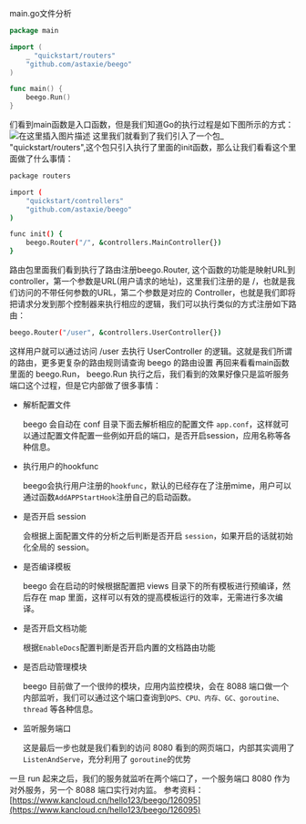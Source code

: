 main.go文件分析

```go
package main

import (
	_ "quickstart/routers"
	"github.com/astaxie/beego"
)

func main() {
	beego.Run()
}
```
们看到main函数是入口函数，但是我们知道Go的执行过程是如下图所示的方式：
![在这里插入图片描述](https://img-blog.csdnimg.cn/2020080300224780.png?x-oss-process=image/watermark,type_ZmFuZ3poZW5naGVpdGk,shadow_10,text_aHR0cHM6Ly9ibG9nLmNzZG4ubmV0L3hpeGloYWhhbGVsZWhlaGU=,size_16,color_FFFFFF,t_70)
这里我们就看到了我们引入了一个包_ "quickstart/routers",这个包只引入执行了里面的init函数，那么让我们看看这个里面做了什么事情：

```bash
package routers

import (
	"quickstart/controllers"
	"github.com/astaxie/beego"
)

func init() {
    beego.Router("/", &controllers.MainController{})
}
```

路由包里面我们看到执行了路由注册beego.Router, 这个函数的功能是映射URL到controller，第一个参数是URL(用户请求的地址)，这里我们注册的是 /，也就是我们访问的不带任何参数的URL，第二个参数是对应的 Controller，也就是我们即将把请求分发到那个控制器来执行相应的逻辑，我们可以执行类似的方式注册如下路由：

```bash
beego.Router("/user", &controllers.UserController{})	
```
这样用户就可以通过访问 /user 去执行 UserController 的逻辑。这就是我们所谓的路由，更多更复杂的路由规则请查询 beego 的路由设置
再回来看看main函数里面的 beego.Run， beego.Run 执行之后，我们看到的效果好像只是监听服务端口这个过程，但是它内部做了很多事情：

 - 解析配置文件
   
   beego 会自动在 conf 目录下面去解析相应的配置文件 `app.conf`，这样就可以通过配置文件配置一些例如开启的端口，是否开启session，应用名称等各种信息。
 - 执行用户的hookfunc
   
   beego会执行用户注册的`hookfunc`，默认的已经存在了注册mime，用户可以通过函数`AddAPPStartHook`注册自己的启动函数。
 - 是否开启 session
   
   会根据上面配置文件的分析之后判断是否开启 `session`，如果开启的话就初始化全局的 session。
 - 是否编译模板
   
   beego 会在启动的时候根据配置把 views 目录下的所有模板进行预编译，然后存在 map 里面，这样可以有效的提高模板运行的效率，无需进行多次编译。
 - 是否开启文档功能
   
   根据`EnableDocs`配置判断是否开启内置的文档路由功能
 - 是否启动管理模块
   
   beego 目前做了一个很帅的模块，应用内监控模块，会在 8088 端口做一个内部监听，我们可以通过这个端口查询到`QPS、CPU、内存、GC、goroutine、thread` 等各种信息。
 - 监听服务端口
   
   这是最后一步也就是我们看到的访问 8080 看到的网页端口，内部其实调用了 `ListenAndServe`，充分利用了 `goroutine`的优势


一旦 run 起来之后，我们的服务就监听在两个端口了，一个服务端口 8080 作为对外服务，另一个 8088 端口实行对内监。
参考资料：
[https://www.kancloud.cn/hello123/beego/126095](https://www.kancloud.cn/hello123/beego/126095)
